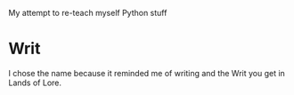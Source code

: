 My attempt to re-teach myself Python stuff
# Writ 
I chose the name because it reminded me of writing and the Writ you get in Lands of Lore. 

